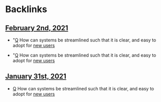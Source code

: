 
# Backlinks
## [February 2nd, 2021](<February 2nd, 2021.md>)
- "[Q](<Q.md>) How can systems be streamlined such that it is clear, and easy to adopt for [new users](<new users.md>)

- "[Q](<Q.md>) How can systems be streamlined such that it is clear, and easy to adopt for [new users](<new users.md>)

## [January 31st, 2021](<January 31st, 2021.md>)
- [Q](<Q.md>) How can systems be streamlined such that it is clear, and easy to adopt for [new users](<new users.md>)

